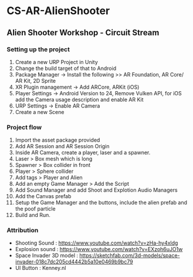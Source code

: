 # CS-AR-AlienShooter

## Alien Shooter Workshop - Circuit Stream

### Setting up the project

1. Create a new URP Project in Unity
2. Change the build target of that to Android
3. Package Manager -> Install the following >> AR Foundation, AR Core/ AR Kit, 2D Sprite
4. XR Plugin management -> Add ARCore, ARKit (iOS)
5. Player Settings -> Android Version to 24, Remove Vulken API, for iOS add the Camera usage description and enable AR Kit
6. URP Settings -> Enable AR Camera
7. Create a new Scene

### Project flow

1. Import the asset package provided
2. Add AR Session and AR Session Origin
3. Inside AR Camera, create a player, laser and a spawner.
4. Laser > Box mesh which is long
5. Spawner > Box collider in front
6. Player > Sphere collider
7. Add tags > Player and Alien
8. Add an empty Game Manager > Add the Script
9. Add Sound Manager and add Shoot and Explotion Audio Managers
10. Add the Canvas prefab
11. Setup the Game Manager and the buttons, include the alien prefab and the poof particle
12. Build and Run.


### Attribution

* Shooting Sound : https://www.youtube.com/watch?v=zHa-hy4xldg
* Explosion sound : https://www.youtube.com/watch?v=EXzoh6uJO1w
* Space Invader 3D model : https://sketchfab.com/3d-models/space-invader-018c7dc205cd4442b5a10e0469b9bc79
* UI Button : Kenney.nl
